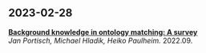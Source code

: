 ## 2023-02-28  
[**Background knowledge in ontology matching: A survey**](https://content.iospress.com/download/semantic-web/sw223085?id=semantic-web%2Fsw223085)  
*Jan Portisch, Michael Hladik, Heiko Paulheim.* 2022.09.  

